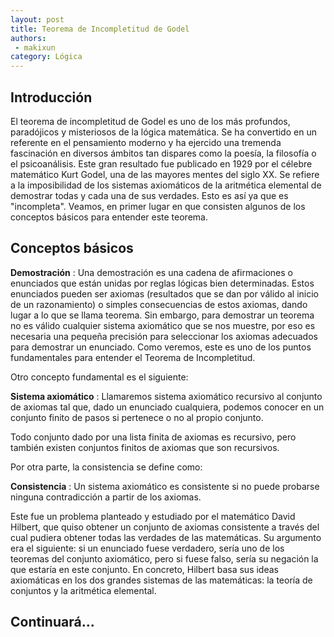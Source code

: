 ```yaml
---
layout: post
title: Teorema de Incompletitud de Godel
authors:
 - makixun
category: Lógica
---
```


## Introducción

El teorema de incompletitud de Godel es uno de los más profundos, paradójicos y misteriosos de la lógica matemática. Se ha convertido en un referente en el pensamiento moderno y ha ejercido una tremenda fascinación en diversos ámbitos tan dispares como la poesía, la filosofía o el psicoanálisis.
Este gran resultado fue publicado en 1929 por el célebre matemático Kurt Godel, una de las mayores mentes del siglo XX. Se refiere a la imposibilidad de los sistemas axiomáticos de la aritmética elemental de demostrar todas y cada una de sus verdades. Esto es así ya que es "incompleta". Veamos, en primer lugar en que consisten algunos de los conceptos básicos para entender este teorema.

## Conceptos básicos

**Demostración**
: Una demostración es una cadena de afirmaciones o enunciados que están unidas por reglas lógicas bien determinadas. Estos enunciados pueden ser axiomas (resultados que se dan por válido al inicio de un razonamiento) o simples consecuencias de estos axiomas, dando lugar a lo que se llama teorema.
Sin embargo, para demostrar un teorema no es válido cualquier sistema axiomático que se nos muestre, por eso es necesaria una pequeña precisión para seleccionar los axiomas adecuados para demostrar un enunciado. Como veremos, este es uno de los puntos fundamentales para entender el Teorema de Incompletitud.

Otro concepto fundamental es el siguiente:

**Sistema axiomático**
: Llamaremos sistema axiomático recursivo al conjunto de axiomas tal que, dado un enunciado cualquiera,
podemos conocer en un conjunto finito de pasos si pertenece o no al propio conjunto.

Todo conjunto dado por una lista finita de axiomas es recursivo, pero también existen conjuntos finitos de axiomas que son recursivos.

Por otra parte, la consistencia se define como:

**Consistencia**
: Un sistema axiomático es consistente si no puede probarse ninguna contradicción a partir de los axiomas.


Este fue un problema planteado y estudiado por el matemático David Hilbert, que quiso obtener un conjunto de axiomas consistente a través del cual pudiera obtener todas las verdades de las matemáticas.
Su argumento era el siguiente: si un enunciado fuese verdadero, sería uno de los teoremas del conjunto axiomático, pero si fuese falso, sería su negación la que estaría en este conjunto.
En concreto, Hilbert basa sus ideas axiomáticas en los dos grandes sistemas de las matemáticas: la teoría de conjuntos y la aritmética elemental.

## Continuará...
